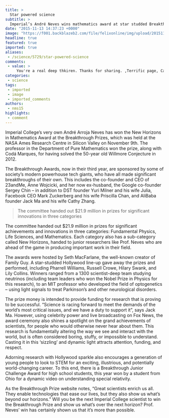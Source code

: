 ```yaml
---
title: >
  Star powered science
subtitle: >
  Imperial’s André Neves wins mathematics award at star studded Breakthrough Prizes
date: "2015-11-13 14:37:23 +0000"
image: "https://f001.backblazeb2.com/file/felixonline/img/upload/201511131437-ygr12-andres.png"
headline: true
featured: true
imported: true
aliases:
 - /science/5729/star-powered-science
comments:
 - value: >
     You're a real deep thkiren. Thanks for sharing. ,Terrific page, Carry on the wonderful job. Thanks!. <br>nba 2k17 coins http://full2k16mt.podbean.com/e/nba-2k-vc/,Amazing, such a invaluable online site <br>buy fifa 17 coins http://support.wellnesswithrose.com/entries/101868268-cheap-fifa-17-point-Purchase-Weightlifting-Gloves-Online-That-Is-Branded
categories:
 - science
tags:
 - imported
 - image
 - imported_comments
authors:
 - nms15
highlights:
 - comment
---
```


Imperial College’s very own André Arroja Neves has won the New Horizons in Mathematics Award at the Breakthrough Prizes, which was held at the NASA Ames Research Centre in Silicon Valley on November 9th. The professor in the Department of Pure Mathematics won the prize, along with Codá Marques, for having solved the 50-year old Willmore Conjecture in 2012.

The Breakthrough Awards, now in their third year, are sponsored by some of society’s modern powerhouse tech giants, who have all made significant breakthroughs of their own. This includes the co-founder and CEO of 23andMe, Anne Wojcicki, and her now ex-husband, the Google co-founder Sergey Chin – in addition to DST founder Yuri Milner and his wife Julia, Facebook CEO Mark Zuckerberg and his wife Priscilla Chan, and AliBaba founder Jack Ma and his wife Cathy Zhang.

> The committee handed out $21.9 million in prizes for significant innovations in three categories

The committee handed out $21.9 million in prizes for significant achievements and innovations in three categories: Fundamental Physics, Life Sciences, and Mathematics. Each category also has a sub-category called New Horizons, handed to junior researchers like Prof. Neves who are ahead of the game in producing important work in their field.

The awards were hosted by Seth MacFarlane, the well-known creator of Family Guy. A star-studded Hollywood line-up gave away the prizes and performed, including Pharrell Williams, Russell Crowe, Hilary Swank, and Lily Collins. Winners ranged from a 1300 scientist-deep team studying neutrinos (including team leaders who won the Nobel Prize in Physics for this research), to an MIT professor who developed the field of optogenetics – using light signals to treat Parkinson’s and other neurological disorders.

The prize money is intended to provide funding for research that is proving to be successful. “Science is racing forward to meet the demands of the world’s most critical issues, and we have a duty to support it”, says Jack Ma. However, using celebrity power and live broadcasting on Fox News, the award ceremony also shines a spotlight on the grand achievements of scientists, for people who would otherwise never hear about them. This research is fundamentally altering the way we see and interact with the world, but is often considered boring, stuffy, or impossible to understand. Casting it in this ‘sizzling’ and dynamic light attracts attention, funding, and respect.

Adorning research with Hollywood sparkle also encourages a generation of young people to look to STEM for an exciting, illustrious, and potentially world-changing career. To this end, there is a Breakthrough Junior Challenge Award for high school students, this year won by a student from Ohio for a dynamic video on understanding special relativity.

As the Breakthrough Prize website notes, “Great scientists enrich us all. They enable technologies that ease our lives, but they also show us what’s beyond our horizons.” Will you be the next Imperial College scientist to win the Breakthrough Prize and show us what’s over the next horizon? Prof. Neves’ win has certainly shown us that it’s more than possible.

